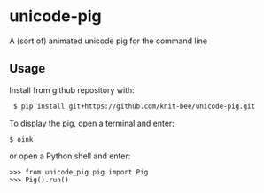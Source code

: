 # unicode-pig
A (sort of) animated unicode pig for the command line

## Usage
Install from github repository with:

```sh
 $ pip install git+https://github.com/knit-bee/unicode-pig.git
 ```

To display the pig, open a terminal and enter:

```$ oink```

or open a Python shell and enter:

```
>>> from unicode_pig.pig import Pig
>>> Pig().run()
```
